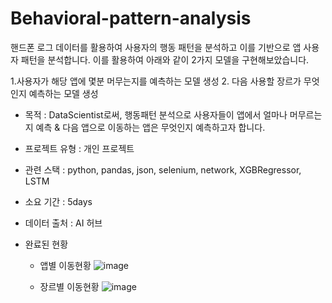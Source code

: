 # Behavioral-pattern-analysis
핸드폰 로그 데이터를 활용하여 사용자의 행동 패턴을 분석하고 이를 기반으로 앱 사용자 패턴을 분석합니다. 이를 활용하여 아래와 같이 2가지 모델을 구현해보았습니다.

1.사용자가 해당 앱에 몇분 머무는지를 예측하는 모델 생성
2. 다음 사용할 장르가 무엇인지 예측하는 모델 생성

- 목적 : DataScientist로써, 행동패턴  분석으로 사용자들이 앱에서 얼마나 머무르는지 예측 & 다음 앱으로 이동하는 앱은 무엇인지 예측하고자 합니다.

- 프로젝트 유형 : 개인 프로젝트

- 관련 스택 : python, pandas, json, selenium, network, XGBRegressor, LSTM 

- 소요 기간 : 5days

- 데이터 출처 : AI 허브

- 완료된 현황
  * 앱별 이동현황
![image](https://user-images.githubusercontent.com/73736988/127113834-03d1b868-fa5f-4942-8778-ba87dd581e32.png)
  
  * 장르별 이동현황
![image](https://user-images.githubusercontent.com/73736988/127113862-bfee71f3-7cad-43ba-9f81-fe716696c3a5.png)
